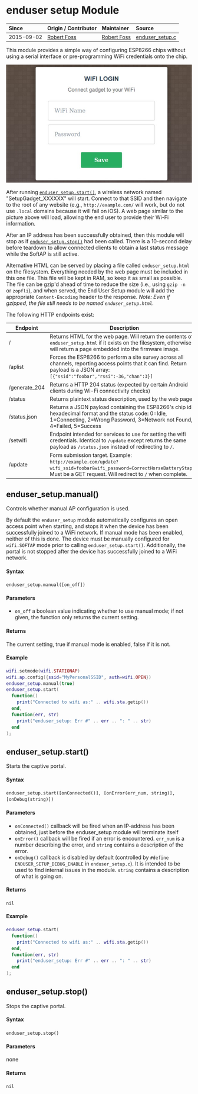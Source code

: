 # enduser setup Module
| Since  | Origin / Contributor  | Maintainer  | Source  |
| :----- | :-------------------- | :---------- | :------ |
| 2015-09-02 | [Robert Foss](https://github.com/robertfoss) | [Robert Foss](https://github.com/robertfoss) | [enduser_setup.c](../../../app/modules/enduser_setup.c)|

This module provides a simple way of configuring ESP8266 chips without using a serial interface or pre-programming WiFi credentials onto the chip.

![enduser setup config dialog](../../img/enduser-setup.jpg "enduser setup config dialog")

After running [`enduser_setup.start()`](#enduser_setupstart), a wireless network named "SetupGadget_XXXXXX" will start. Connect to that SSID and then navigate to the root
of any website (e.g., `http://example.com/` will work, but do not use `.local` domains because it will fail on iOS). A web page similar to the picture above will load, allowing the 
end user to provide their Wi-Fi information.

After an IP address has been successfully obtained, then this module will stop as if [`enduser_setup.stop()`](#enduser_setupstop) had been called. There is a 10-second delay before
teardown to allow connected clients to obtain a last status message while the SoftAP is still active.

Alternative HTML can be served by placing a file called `enduser_setup.html` on the filesystem. Everything needed by the web page must be included in this one file. This file will be kept 
in RAM, so keep it as small as possible. The file can be gzip'd ahead of time to reduce the size (i.e., using `gzip -n` or `zopfli`), and when served, the End User Setup module will add 
the appropriate `Content-Encoding` header to the response. *Note: Even if gzipped, the file still needs to be named `enduser_setup.html`.*

The following HTTP endpoints exist:

|Endpoint|Description|
|--------|-----------|
|/|Returns HTML for the web page. Will return the contents of `enduser_setup.html` if it exists on the filesystem, otherwise will return a page embedded into the firmware image.|
|/aplist|Forces the ESP8266 to perform a site survey across all channels, reporting access points that it can find. Return payload is a JSON array: `[{"ssid":"foobar","rssi":-36,"chan":3}]`|
|/generate_204|Returns a HTTP 204 status (expected by certain Android clients during Wi-Fi connectivity checks)|
|/status|Returns plaintext status description, used by the web page|
|/status.json|Returns a JSON payload containing the ESP8266's chip id in hexadecimal format and the status code: 0=Idle, 1=Connecting, 2=Wrong Password, 3=Network not Found, 4=Failed, 5=Success|
|/setwifi|Endpoint intended for services to use for setting the wifi credentials. Identical to `/update` except returns the same payload as `/status.json` instead of redirecting to `/`.|
|/update|Form submission target. Example: `http://example.com/update?wifi_ssid=foobar&wifi_password=CorrectHorseBatteryStaple`. Must be a GET request. Will redirect to `/` when complete. |


## enduser_setup.manual()

Controls whether manual AP configuration is used.

By default the `enduser_setup` module automatically configures an open access point when starting, and stops it when the device has been successfully joined to a WiFi network. If manual mode has been enabled, neither of this is done. The device must be manually configured for `wifi.SOFTAP` mode prior to calling `enduser_setup.start()`. Additionally, the portal is not stopped after the device has successfully joined to a WiFi network.


#### Syntax
`enduser_setup.manual([on_off])`

#### Parameters
  - `on_off` a boolean value indicating whether to use manual mode; if not given, the function only returns the current setting.

#### Returns
The current setting, true if manual mode is enabled, false if it is not.

#### Example
```lua
wifi.setmode(wifi.STATIONAP)
wifi.ap.config({ssid="MyPersonalSSID", auth=wifi.OPEN})
enduser_setup.manual(true)
enduser_setup.start(
  function()
    print("Connected to wifi as:" .. wifi.sta.getip())
  end,
  function(err, str)
    print("enduser_setup: Err #" .. err .. ": " .. str)
  end
);
```

## enduser_setup.start()

Starts the captive portal.

#### Syntax
`enduser_setup.start([onConnected()], [onError(err_num, string)], [onDebug(string)])`

#### Parameters
 - `onConnected()` callback will be fired when an IP-address has been obtained, just before the enduser_setup module will terminate itself
 - `onError()` callback will be fired if an error is encountered. `err_num` is a number describing the error, and `string` contains a description of the error.
 - `onDebug()` callback is disabled by default (controlled by `#define ENDUSER_SETUP_DEBUG_ENABLE` in `enduser_setup.c`). It is intended to be used to find internal issues in the module. `string` contains a description of what is going on.

#### Returns
`nil`

#### Example
```lua
enduser_setup.start(
  function()
    print("Connected to wifi as:" .. wifi.sta.getip())
  end,
  function(err, str)
    print("enduser_setup: Err #" .. err .. ": " .. str)
  end
);
```

## enduser_setup.stop()

Stops the captive portal.

#### Syntax
`enduser_setup.stop()`

#### Parameters
none

#### Returns
`nil`
